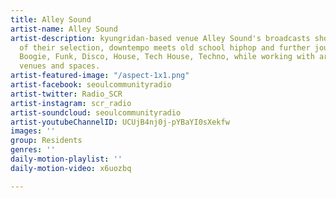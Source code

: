```yaml
---
title: Alley Sound
artist-name: Alley Sound
artist-description: kyungridan-based venue Alley Sound's broadcasts showcase the diversity
  of their selection, downtempo meets old school hiphop and further journeys into
  Boogie, Funk, Disco, House, Tech House, Techno, while working with artists in various
  venues and spaces.
artist-featured-image: "/aspect-1x1.png"
artist-facebook: seoulcommunityradio
artist-twitter: Radio_SCR
artist-instagram: scr_radio
artist-soundcloud: seoulcommunityradio
artist-youtubeChannelID: UCUjB4nj0j-pYBaYI0sXekfw
images: ''
group: Residents
genres: ''
daily-motion-playlist: ''
daily-motion-video: x6uozbq

---
```

